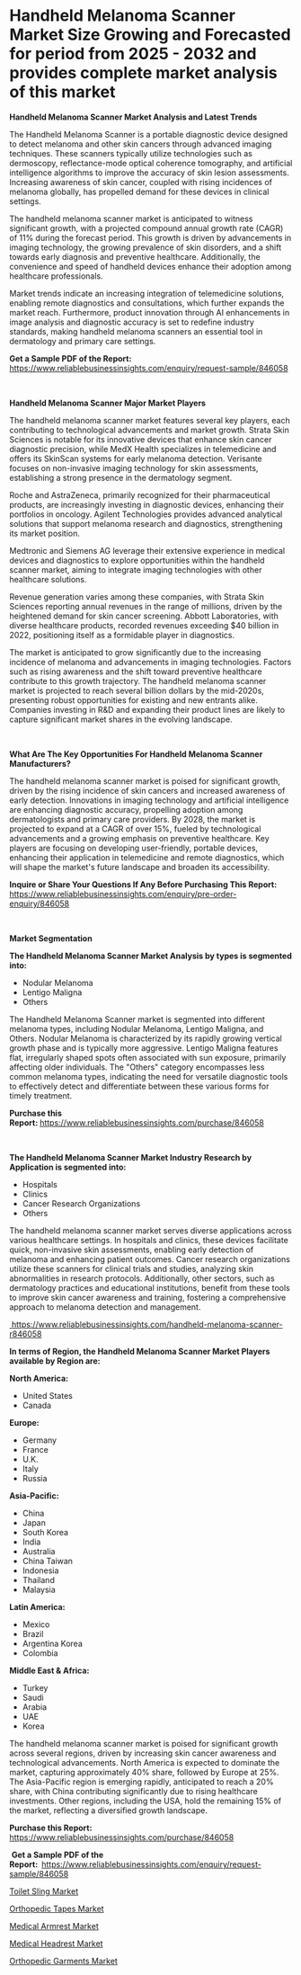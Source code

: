 <p><h1>Handheld Melanoma Scanner Market Size Growing and Forecasted for period from 2025 - 2032 and provides complete market analysis of this market</h1></p><p><strong>Handheld Melanoma Scanner Market Analysis and Latest Trends</strong></p>
<p><p>The Handheld Melanoma Scanner is a portable diagnostic device designed to detect melanoma and other skin cancers through advanced imaging techniques. These scanners typically utilize technologies such as dermoscopy, reflectance-mode optical coherence tomography, and artificial intelligence algorithms to improve the accuracy of skin lesion assessments. Increasing awareness of skin cancer, coupled with rising incidences of melanoma globally, has propelled demand for these devices in clinical settings.</p><p>The handheld melanoma scanner market is anticipated to witness significant growth, with a projected compound annual growth rate (CAGR) of 11% during the forecast period. This growth is driven by advancements in imaging technology, the growing prevalence of skin disorders, and a shift towards early diagnosis and preventive healthcare. Additionally, the convenience and speed of handheld devices enhance their adoption among healthcare professionals. </p><p>Market trends indicate an increasing integration of telemedicine solutions, enabling remote diagnostics and consultations, which further expands the market reach. Furthermore, product innovation through AI enhancements in image analysis and diagnostic accuracy is set to redefine industry standards, making handheld melanoma scanners an essential tool in dermatology and primary care settings.</p></p>
<p><strong>Get a Sample PDF of the Report:&nbsp;</strong> <a href="https://www.reliablebusinessinsights.com/enquiry/request-sample/846058?utm_campaign=100&utm_medium=2&utm_source=Github&utm_content=ia&utm_term=04032025&utm_id=handheld-melanoma-scanner">https://www.reliablebusinessinsights.com/enquiry/request-sample/846058</a></p>
<p>&nbsp;</p>
<p><strong>Handheld Melanoma Scanner Major Market Players</strong></p>
<p><p>The handheld melanoma scanner market features several key players, each contributing to technological advancements and market growth. Strata Skin Sciences is notable for its innovative devices that enhance skin cancer diagnostic precision, while MedX Health specializes in telemedicine and offers its SkinScan systems for early melanoma detection. Verisante focuses on non-invasive imaging technology for skin assessments, establishing a strong presence in the dermatology segment.</p><p>Roche and AstraZeneca, primarily recognized for their pharmaceutical products, are increasingly investing in diagnostic devices, enhancing their portfolios in oncology. Agilent Technologies provides advanced analytical solutions that support melanoma research and diagnostics, strengthening its market position.</p><p>Medtronic and Siemens AG leverage their extensive experience in medical devices and diagnostics to explore opportunities within the handheld scanner market, aiming to integrate imaging technologies with other healthcare solutions.</p><p>Revenue generation varies among these companies, with Strata Skin Sciences reporting annual revenues in the range of millions, driven by the heightened demand for skin cancer screening. Abbott Laboratories, with diverse healthcare products, recorded revenues exceeding $40 billion in 2022, positioning itself as a formidable player in diagnostics.</p><p>The market is anticipated to grow significantly due to the increasing incidence of melanoma and advancements in imaging technologies. Factors such as rising awareness and the shift toward preventive healthcare contribute to this growth trajectory. The handheld melanoma scanner market is projected to reach several billion dollars by the mid-2020s, presenting robust opportunities for existing and new entrants alike. Companies investing in R&D and expanding their product lines are likely to capture significant market shares in the evolving landscape.</p></p>
<p>&nbsp;</p>
<p><strong>What Are The Key Opportunities For Handheld Melanoma Scanner Manufacturers?</strong></p>
<p><p>The handheld melanoma scanner market is poised for significant growth, driven by the rising incidence of skin cancers and increased awareness of early detection. Innovations in imaging technology and artificial intelligence are enhancing diagnostic accuracy, propelling adoption among dermatologists and primary care providers. By 2028, the market is projected to expand at a CAGR of over 15%, fueled by technological advancements and a growing emphasis on preventive healthcare. Key players are focusing on developing user-friendly, portable devices, enhancing their application in telemedicine and remote diagnostics, which will shape the market's future landscape and broaden its accessibility.</p></p>
<p><strong>Inquire or Share Your Questions If Any Before Purchasing This Report:</strong> <a href="https://www.reliablebusinessinsights.com/enquiry/pre-order-enquiry/846058?utm_campaign=100&utm_medium=2&utm_source=Github&utm_content=ia&utm_term=04032025&utm_id=handheld-melanoma-scanner">https://www.reliablebusinessinsights.com/enquiry/pre-order-enquiry/846058</a></p>
<p>&nbsp;</p>
<p><strong>Market Segmentation</strong></p>
<p><strong>The Handheld Melanoma Scanner Market Analysis by types is segmented into:</strong></p>
<p><ul><li>Nodular Melanoma</li><li>Lentigo Maligna</li><li>Others</li></ul></p>
<p><p>The Handheld Melanoma Scanner market is segmented into different melanoma types, including Nodular Melanoma, Lentigo Maligna, and Others. Nodular Melanoma is characterized by its rapidly growing vertical growth phase and is typically more aggressive. Lentigo Maligna features flat, irregularly shaped spots often associated with sun exposure, primarily affecting older individuals. The "Others" category encompasses less common melanoma types, indicating the need for versatile diagnostic tools to effectively detect and differentiate between these various forms for timely treatment.</p></p>
<p><strong>Purchase this Report:&nbsp;</strong><a href="https://www.reliablebusinessinsights.com/purchase/846058?utm_campaign=100&utm_medium=2&utm_source=Github&utm_content=ia&utm_term=04032025&utm_id=handheld-melanoma-scanner">https://www.reliablebusinessinsights.com/purchase/846058</a></p>
<p>&nbsp;</p>
<p><strong>The Handheld Melanoma Scanner Market Industry Research by Application is segmented into:</strong></p>
<p><ul><li>Hospitals</li><li>Clinics</li><li>Cancer Research Organizations</li><li>Others</li></ul></p>
<p><p>The handheld melanoma scanner market serves diverse applications across various healthcare settings. In hospitals and clinics, these devices facilitate quick, non-invasive skin assessments, enabling early detection of melanoma and enhancing patient outcomes. Cancer research organizations utilize these scanners for clinical trials and studies, analyzing skin abnormalities in research protocols. Additionally, other sectors, such as dermatology practices and educational institutions, benefit from these tools to improve skin cancer awareness and training, fostering a comprehensive approach to melanoma detection and management.</p></p>
<p><a href="https://www.reliablebusinessinsights.com/handheld-melanoma-scanner-r846058?utm_campaign=100&utm_medium=2&utm_source=Github&utm_content=ia&utm_term=04032025&utm_id=handheld-melanoma-scanner">&nbsp;https://www.reliablebusinessinsights.com/handheld-melanoma-scanner-r846058</a></p>
<p><strong>In terms of Region, the Handheld Melanoma Scanner Market Players available by Region are:</strong></p>
<p>
    <p> <strong> North America: </strong>
        <ul>
            <li>United States</li>
            <li>Canada</li>
        </ul>
        </p> 
    <p> <strong> Europe: </strong>
        <ul>
            <li>Germany</li>
            <li>France</li>
            <li>U.K.</li>
            <li>Italy</li>
            <li>Russia</li>
        </ul>
        </p> 
    <p> <strong> Asia-Pacific: </strong>
        <ul>
            <li>China</li>
            <li>Japan</li>
            <li>South Korea</li>
            <li>India</li>
            <li>Australia</li>
            <li>China Taiwan</li>
            <li>Indonesia</li>
            <li>Thailand</li>
            <li>Malaysia</li>
        </ul>
        </p> 
    <p> <strong> Latin America: </strong>
        <ul>
            <li>Mexico</li>
            <li>Brazil</li>
            <li>Argentina Korea</li>
            <li>Colombia</li>
        </ul>
        </p> 
    <p> <strong> Middle East & Africa: </strong>
        <ul>
            <li>Turkey</li>
            <li>Saudi</li>
            <li>Arabia</li>
            <li>UAE</li>
            <li>Korea</li>
        </ul>
    </p>
    </p>
<p><p>The handheld melanoma scanner market is poised for significant growth across several regions, driven by increasing skin cancer awareness and technological advancements. North America is expected to dominate the market, capturing approximately 40% share, followed by Europe at 25%. The Asia-Pacific region is emerging rapidly, anticipated to reach a 20% share, with China contributing significantly due to rising healthcare investments. Other regions, including the USA, hold the remaining 15% of the market, reflecting a diversified growth landscape.</p></p>
<p><strong>Purchase this Report: </strong><a href="https://www.reliablebusinessinsights.com/purchase/846058?utm_campaign=100&utm_medium=2&utm_source=Github&utm_content=ia&utm_term=04032025&utm_id=handheld-melanoma-scanner">https://www.reliablebusinessinsights.com/purchase/846058</a></p>
<p>&nbsp;<strong>Get a Sample PDF of the Report:&nbsp;&nbsp;</strong><a href="https://www.reliablebusinessinsights.com/enquiry/request-sample/846058?utm_campaign=100&utm_medium=2&utm_source=Github&utm_content=ia&utm_term=04032025&utm_id=handheld-melanoma-scanner">https://www.reliablebusinessinsights.com/enquiry/request-sample/846058</a></p>
<p><strong></strong></p>
<p><p><a href="https://github.com/sozanatacda/Market-Research-Report-List-1/blob/main/toilet-sling-market.md?utm_campaign=100&utm_medium=2&utm_source=Github&utm_content=ia&utm_term=04032025&utm_id=handheld-melanoma-scanner">Toilet Sling Market</a></p><p><a href="https://github.com/zdybelzinn/Market-Research-Report-List-1/blob/main/orthopedic-tapes-market.md?utm_campaign=100&utm_medium=2&utm_source=Github&utm_content=ia&utm_term=04032025&utm_id=handheld-melanoma-scanner">Orthopedic Tapes Market</a></p><p><a href="https://github.com/frodanlert/Market-Research-Report-List-1/blob/main/medical-armrest-market.md?utm_campaign=100&utm_medium=2&utm_source=Github&utm_content=ia&utm_term=04032025&utm_id=handheld-melanoma-scanner">Medical Armrest Market</a></p><p><a href="https://github.com/ilanarohalgh/Market-Research-Report-List-1/blob/main/medical-headrest-market.md?utm_campaign=100&utm_medium=2&utm_source=Github&utm_content=ia&utm_term=04032025&utm_id=handheld-melanoma-scanner">Medical Headrest Market</a></p><p><a href="https://github.com/tabormahay2f/Market-Research-Report-List-1/blob/main/orthopedic-garments-market.md?utm_campaign=100&utm_medium=2&utm_source=Github&utm_content=ia&utm_term=04032025&utm_id=handheld-melanoma-scanner">Orthopedic Garments Market</a></p></p>